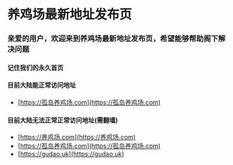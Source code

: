 # 养鸡场最新地址发布页

### 亲爱的用户，欢迎来到养鸡场最新地址发布页，希望能够帮助阁下解决问题

#### 记住我们的永久首页



#### 目前大陆能正常访问地址
* [https://孤岛养鸡场.com](https://孤岛养鸡场.com)

#### 目前大陆无法正常正常访问地址(需翻墙)

* [https://养鸡场.com](https://养鸡场.com)
* [https://孤岛养鸡场.com](https://孤岛养鸡场.com)
* [https://gudao.uk](https://gudao.uk)
